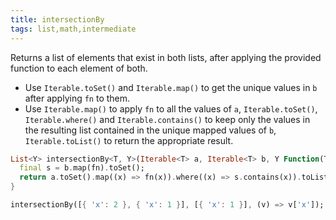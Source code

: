 ```yaml
---
title: intersectionBy
tags: list,math,intermediate
---
```


Returns a list of elements that exist in both lists, after applying the provided function to each element of both.

- Use `Iterable.toSet()` and `Iterable.map()` to get the unique values in `b` after applying `fn` to them.
- Use `Iterable.map()` to apply `fn` to all the values of `a`, `Iterable.toSet()`, `Iterable.where()` and `Iterable.contains()` to keep only the values in the resulting list contained in the unique mapped values of `b`, `Iterable.toList()` to return the appropriate result.

```dart
List<Y> intersectionBy<T, Y>(Iterable<T> a, Iterable<T> b, Y Function(T) fn) {
  final s = b.map(fn).toSet();
  return a.toSet().map((x) => fn(x)).where((x) => s.contains(x)).toList();
}
```

```dart
intersectionBy([{ 'x': 2 }, { 'x': 1 }], [{ 'x': 1 }], (v) => v['x']); // [1]
```
